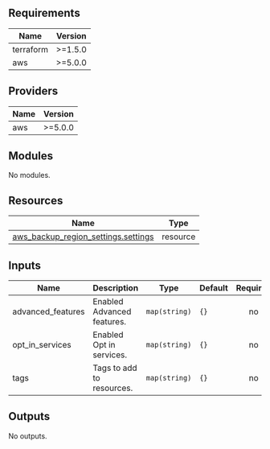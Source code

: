 <!-- BEGIN_TF_DOCS -->
## Requirements

| Name | Version |
|------|---------|
| terraform | >=1.5.0 |
| aws | >=5.0.0 |

## Providers

| Name | Version |
|------|---------|
| aws | >=5.0.0 |

## Modules

No modules.

## Resources

| Name | Type |
|------|------|
| [aws_backup_region_settings.settings](https://registry.terraform.io/providers/hashicorp/aws/latest/docs/resources/backup_region_settings) | resource |

## Inputs

| Name | Description | Type | Default | Required |
|------|-------------|------|---------|:--------:|
| advanced\_features | Enabled Advanced features. | `map(string)` | `{}` | no |
| opt\_in\_services | Enabled Opt in services. | `map(string)` | `{}` | no |
| tags | Tags to add to resources. | `map(string)` | `{}` | no |

## Outputs

No outputs.
<!-- END_TF_DOCS -->